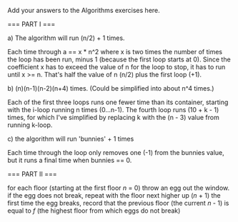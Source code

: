 Add your answers to the Algorithms exercises here.

=== PART I ===

a) The algorithm will run (n/2) + 1 times.

Each time through a == x * n^2 where x is two times the number of times the loop has been run, minus 1 (because the first loop starts at 0). Since the coefficient x has to exceed the value of n for the loop to stop, it has to run until x >= n. That's half the value of n (n/2) plus the first loop (+1).

b) (n)(n-1)(n-2)(n+4) times. (Could be simplified into about n^4 times.)

Each of the first three loops runs one fewer time than its container, starting with the i-loop running n times (0...n-1). The fourth loop runs (10 + k - 1) times, for which I've simplified by replacing k with the (n - 3) value from running k-loop.

c) the algorithm will run 'bunnies' + 1 times

Each time through the loop only removes one (-1) from the bunnies value, but it runs a final time when bunnies == 0.

=== PART II ===

for each floor (starting at the first floor _n_ = 0) throw an egg out the window.
if the egg does not break, repeat with the floor next higher up (_n_ + 1)
the first time the egg breaks, record that the previous floor (the current _n_ - 1) is equal to _f_ (the highest floor from which eggs do not break)
